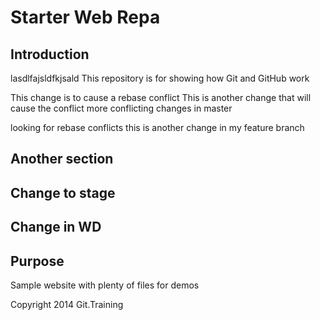# Starter Web Repa 

## Introduction
lasdlfajsldfkjsald
This repository is for showing how Git and GitHub work

This change is to cause a rebase conflict
This is another change that will cause the conflict
more conflicting changes in master

looking for rebase conflicts
this is another change in my feature branch
## Another section
## Change to stage

## Change in WD
 
## Purpose

Sample website with plenty of files for demos

Copyright 2014 Git.Training
